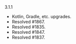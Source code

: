3.1.1

* Kotlin, Gradle, etc. upgrades.
* Resolved #1867.
* Resolved #1835.
* Resolved #1847.
* Resolved #1837.